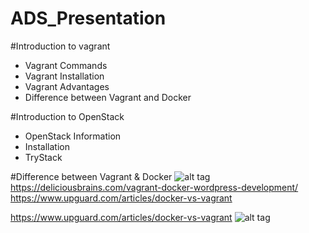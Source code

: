 # ADS_Presentation
#Introduction to vagrant
* Vagrant Commands
* Vagrant Installation
* Vagrant Advantages
* Difference between Vagrant and Docker

#Introduction to OpenStack
* OpenStack Information
* Installation
* TryStack

#Difference between Vagrant & Docker
![alt tag](https://cdn.deliciousbrains.com/content/uploads/2016/01/07115244/VagrantVsDocker.jpg)
https://deliciousbrains.com/vagrant-docker-wordpress-development/
https://www.upguard.com/articles/docker-vs-vagrant

https://www.upguard.com/articles/docker-vs-vagrant
![alt tag](https://www.upguard.com/hs-fs/hubfs/UpGuard/infographics/docker-vs-vagrant.png?t=1487983775360&width=650&name=docker-vs-vagrant.png)
